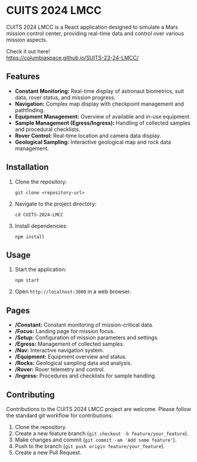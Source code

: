 # CUITS 2024 LMCC

CUITS 2024 LMCC is a React application designed to simulate a Mars mission control center, providing real-time data and control over various mission aspects.  

Check it out here!   
https://columbiaspace.github.io/SUITS-23-24-LMCC/  
## Features

- **Constant Monitoring:** Real-time display of astronaut biometrics, suit data, rover status, and mission progress.
- **Navigation:** Complex map display with checkpoint management and pathfinding.
- **Equipment Management:** Overview of available and in-use equipment.
- **Sample Management (Egress/Ingress):** Handling of collected samples and procedural checklists.
- **Rover Control:** Real-time location and camera data display.
- **Geological Sampling:** Interactive geological map and rock data management.

## Installation

1. Clone the repository:
   ```
   git clone <repository-url>
   ```
2. Navigate to the project directory:
   ```
   cd CUITS-2024-LMCC
   ```
3. Install dependencies:
   ```
   npm install
   ```

## Usage

1. Start the application:
   ```
   npm start
   ```
2. Open `http://localhost:3000` in a web browser.

## Pages

- **/Constant:** Constant monitoring of mission-critical data.
- **/Focus:** Landing page for mission focus.
- **/Setup:** Configuration of mission parameters and settings.
- **/Egress:** Management of collected samples.
- **/Nav:** Interactive navigation system.
- **/Equipment:** Equipment overview and status.
- **/Rocks:** Geological sampling data and analysis.
- **/Rover:** Rover telemetry and control.
- **/Ingress:** Procedures and checklists for sample handling.

## Contributing

Contributions to the CUITS 2024 LMCC project are welcome. Please follow the standard git workflow for contributions:

1. Clone the repository.
2. Create a new feature branch (`git checkout -b feature/your_feature`).
3. Make changes and commit (`git commit -am 'Add some feature'`).
4. Push to the branch (`git push origin feature/your_feature`).
5. Create a new Pull Request.
